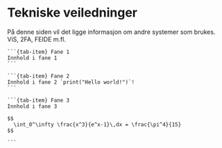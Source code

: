 # Tekniske veiledninger

På denne siden vil det ligge informasjon om andre systemer som brukes. ViS, 2FA, FEIDE m.fl.

````{tab-set}
```{tab-item} Fane 1
Innhold i fane 1
```

```{tab-item} Fane 2
Innhold i fane 2 `print("Hello world!")`!
```

```{tab-item} Fane 3
Innhold i fane 3

$$
  \int_0^\infty \frac{x^3}{e^x-1}\,dx = \frac{\pi^4}{15}
$$

```
````